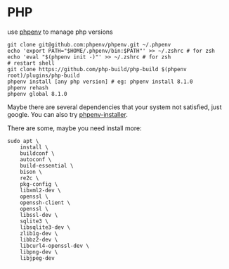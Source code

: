 # PHP

use [phpenv](https://github.com/phpenv/phpenv) to manage php versions

```shell
git clone git@github.com:phpenv/phpenv.git ~/.phpenv
echo 'export PATH="$HOME/.phpenv/bin:$PATH"' >> ~/.zshrc # for zsh
echo 'eval "$(phpenv init -)"' >> ~/.zshrc # for zsh
# restart shell
git clone https://github.com/php-build/php-build $(phpenv root)/plugins/php-build
phpenv install [any php version] # eg: phpenv install 8.1.0
phpenv rehash
phpenv global 8.1.0
```

Maybe there are several dependencies that your system not satisfied, just google. You can also try [phpenv-installer](https://github.com/phpenv/phpenv-installer).

There are some, maybe you need install more:

```shell
sudo apt \
	install \
	buildconf \
	autoconf \
	build-essential \
	bison \
	re2c \
	pkg-config \
	libxml2-dev \
	openssl \
	openssh-client \
	openssl \
	libssl-dev \
	sqlite3 \
	libsqlite3-dev \
	zlib1g-dev \
	libbz2-dev \
	libcurl4-openssl-dev \
	libpng-dev \
	libjpeg-dev
```
